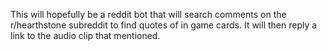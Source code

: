 This will hopefully be a reddit bot that will search comments on the r/hearthstone subreddit to find quotes of in game cards.  It will then reply a link to the audio clip
that mentioned.